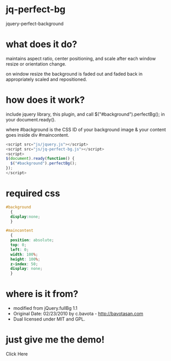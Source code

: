 jq-perfect-bg
=============

jquery-perfect-background

what does it do?
=============
maintains aspect ratio, center positioning, and scale after each window resize or orientation change.

on window resize the background is faded out and faded back in appropriately scaled and repositioned.


how does it work?
=============
include jquery library, this plugin, and call $("#background").perfectBg(); in your document.ready(). 

where #background is the CSS ID of your background image & your content goes inside div #maincontent.

```javascript
<script src="js/jquery.js"></script>
<script src="js/jq-perfect-bg.js"></script>
<script>
$(document).ready(function() {  
  $("#background").perfectBg();
});
</script>
```

required css
=============
```css
#background
  {
  display:none;
  }

#maincontent 
  {
  position: absolute;
  top: 0;
  left: 0;
  width: 100%;
  height: 100%;
  z-index: 50;
  display: none;
  }
```

where is it from?
=============
* modified from jQuery.fullBg 1.1
* Original Date: 02/23/2010 by c.bavota - http://bavotasan.com
* Dual licensed under MIT and GPL.  

just give me the demo!
=============
Click Here

